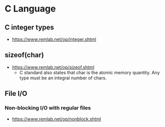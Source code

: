 # C Language

## C integer types

- <https://www.remlab.net/op/integer.shtml>

## sizeof(char)

- <https://www.remlab.net/op/sizeof.shtml>
  - C standard also states that char is the atomic memory quantity. Any type must be an integral number of chars.

## File I/O

### Non-blocking I/O with regular files

- <https://www.remlab.net/op/nonblock.shtml>
